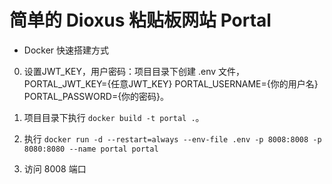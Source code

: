 # 简单的 Dioxus 粘贴板网站 Portal

* Docker 快速搭建方式

0. 设置JWT_KEY，用户密码：项目目录下创建 .env 文件，PORTAL_JWT_KEY={任意JWT_KEY} PORTAL_USERNAME={你的用户名} PORTAL_PASSWORD={你的密码}。

1. 项目目录下执行 `docker build -t portal .`。

2. 执行 `docker run -d --restart=always --env-file .env -p 8008:8008 -p 8080:8080 --name portal portal`

3. 访问 8008 端口